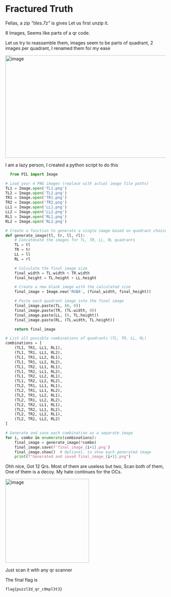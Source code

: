 # Fractured Truth

Fellas, a zip *"tiles.7z"* is gives
Let us first unzip it.

8 Images, Seems like parts of a qr code.

Let us try to reassamble them, images seem to be parts of quadrant, 2 images per quadrant, I renamed them for my ease

<img width="1063" height="321" alt="image" src="https://github.com/user-attachments/assets/ce8121dd-c306-408e-8154-9b8053f9759e" />

I am a lazy person, I created a python script to do this

```python
  from PIL import Image

# Load your 4 PNG images (replace with actual image file paths)
TL1 = Image.open('TL1.png')
TL2 = Image.open('TL2.png')
TR1 = Image.open('TR1.png')
TR2 = Image.open('TR2.png')
LL1 = Image.open('LL1.png')
LL2 = Image.open('LL2.png')
RL1 = Image.open('RL1.png')
RL2 = Image.open('RL2.png')

# Create a function to generate a single image based on quadrant choices
def generate_image(tl, tr, ll, rl):
    # Concatenate the images for TL, TR, LL, RL quadrants
    TL = tl
    TR = tr
    LL = ll
    RL = rl

    # Calculate the final image size
    final_width = TL.width + TR.width
    final_height = TL.height + LL.height

    # Create a new blank image with the calculated size
    final_image = Image.new('RGBA', (final_width, final_height))

    # Paste each quadrant image into the final image
    final_image.paste(TL, (0, 0))
    final_image.paste(TR, (TL.width, 0))
    final_image.paste(LL, (0, TL.height))
    final_image.paste(RL, (TL.width, TL.height))

    return final_image

# List all possible combinations of quadrants (TL, TR, LL, RL)
combinations = [
    (TL1, TR1, LL1, RL1),
    (TL1, TR1, LL1, RL2),
    (TL1, TR1, LL2, RL1),
    (TL1, TR1, LL2, RL2),
    (TL1, TR2, LL1, RL1),
    (TL1, TR2, LL1, RL2),
    (TL1, TR2, LL2, RL1),
    (TL1, TR2, LL2, RL2),
    (TL2, TR1, LL1, RL1),
    (TL2, TR1, LL1, RL2),
    (TL2, TR1, LL2, RL1),
    (TL2, TR1, LL2, RL2),
    (TL2, TR2, LL1, RL1),
    (TL2, TR2, LL1, RL2),
    (TL2, TR2, LL2, RL1),
    (TL2, TR2, LL2, RL2)
]

# Generate and save each combination as a separate image
for i, combo in enumerate(combinations):
    final_image = generate_image(*combo)
    final_image.save(f'final_image_{i+1}.png')
    final_image.show()  # Optional, to show each generated image
    print(f"Generated and saved final_image_{i+1}.png")
```

Ohh nice, Got 12 Qrs. Most of them are useless but two, Scan both of them, One of them is a decoy. 
My hate continues for the OCs.


<img width="263" height="263" alt="image" src="https://github.com/user-attachments/assets/3fb8538c-66f2-47f4-b0dc-ba7fcbafefba" />

Just scan it with any qr scanner

The final flag is 
```bash
flag{puzzl3d_qr_c0mpl3t3}
```

